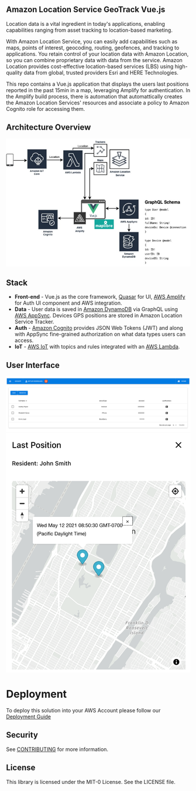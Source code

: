 ## Amazon Location Service GeoTrack Vue.js

Location data is a vital ingredient in today's applications, enabling capabilities ranging from asset tracking to location-based marketing. 

With Amazon Location Service, you can easily add capabilities such as maps, points of interest, geocoding, routing, geofences, and tracking to applications. You retain control of your location data with Amazon Location, so you can combine proprietary data with data from the service. Amazon Location provides cost-effective location-based services (LBS) using high-quality data from global, trusted providers Esri and HERE Technologies.

This repo contains a Vue.js application that displays the users last positions reported in the past 15min in a map, leveraging Amplify for authentication. In the Amplify build process, there is automation that automattically creates the Amazon Location Services' resources and associate a policy to Amazon Cognito role for accessing them. 

## Architecture Overview

<img src="./images/architecture.png"  width="800"/>

## Stack

* **Front-end** - Vue.js as the core framework, [Quasar](https://quasar.dev/) for UI, [AWS Amplify](https://aws.amazon.com/amplify/) for Auth UI component and AWS integration. 
* **Data** - User data is saved in [Amazon DynamoDB](https://aws.amazon.com/dynamodb/) via GraphQL using [AWS AppSync](https://aws.amazon.com/appsync/). Devices GPS positions are stored in Amazon Location Service Tracker. 
* **Auth** - [Amazon Cognito](https://aws.amazon.com/cognito/) provides JSON Web Tokens (JWT) and along with AppSync fine-grained authorization on what data types users can access.
* **IoT** - [AWS IoT](https://aws.amazon.com/iot/) with topics and rules integrated with an [AWS Lambda](https://aws.amazon.com/lambda/). 


## User Interface

<img src="./images/home.png"  width="800"/>

<img src="./images/map.png"  width="800"/>

# Deployment
To deploy this solution into your AWS Account please follow our [Deployment Guide](./docs/deployment_guide.md)

## Security

See [CONTRIBUTING](CONTRIBUTING.md#security-issue-notifications) for more information.

## License

This library is licensed under the MIT-0 License. See the LICENSE file.

